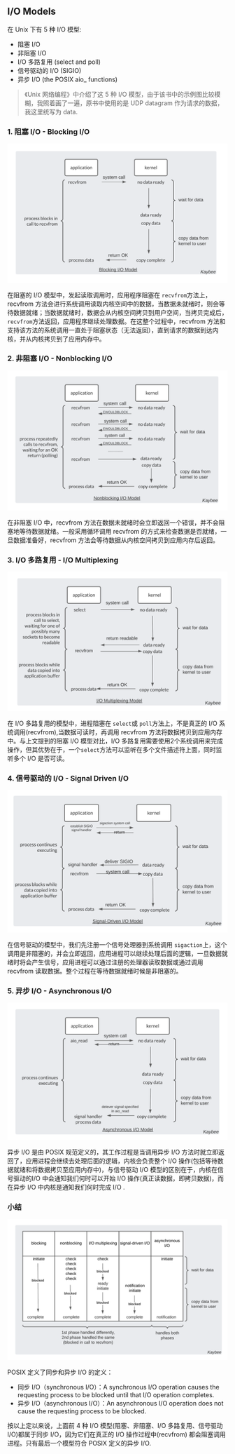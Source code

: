 ## I/O Models

在 Unix 下有 5 种 I/O 模型:

- 阻塞 I/O
- 非阻塞 I/O
- I/O 多路复用  (select and poll)
- 信号驱动的 I/O (SIGIO)
- 异步 I/O (the POSIX aio_ functions) 

> 《Unix 网络编程》中介绍了这 5 种 I/O 模型，由于该书中的示例图比较模糊，我照着画了一遍，原书中使用的是 UDP datagram 作为请求的数据，我这里统写为 data.

### 1. 阻塞 I/O - Blocking I/O

![IO_blocking_model](./images/IO_blocking_model.png)

在阻塞的 I/O 模型中，发起读取调用时，应用程序阻塞在 `recvfrom`方法上，recvfrom 方法会进行系统调用读取内核空间中的数据，当数据未就绪时，则会等待数据就绪；当数据就绪时，数据会从内核空间拷贝到用户空间，当拷贝完成后，`recvfrom`方法返回，应用程序继续处理数据。在这整个过程中，recvfrom 方法和支持该方法的系统调用一直处于阻塞状态（无法返回），直到请求的数据到达内核，并从内核拷贝到了应用内存中。

### 2. 非阻塞 I/O - Nonblocking I/O

![IO_nonblocking_model](./images/IO_nonblocking_model.png)

在非阻塞 I/O 中，recvfrom 方法在数据未就绪时会立即返回一个错误，并不会阻塞地等待数据就绪。一般采用循环调用 recvfrom 的方式来检查数据是否就绪，一旦数据准备好，recvfrom 方法会等待数据从内核空间拷贝到应用内存后返回。

### 3. I/O 多路复用 - I/O Multiplexing

![IO_multiplexing_model](./images/IO_multiplexing_model.png)

在 I/O 多路复用的模型中，进程阻塞在 `select`或 `poll`方法上，不是真正的 I/O 系统调用(recvfrom),当数据可读时，再调用 recvfrom 方法将数据拷贝到应用内存中。与上文提到的阻塞 I/O 模型对比，I/O 多路复用需要使用2个系统调用来完成操作，但其优势在于，一个`select`方法可以监听在多个文件描述符上面，同时监听多个 I/O 是否可读。

### 4. 信号驱动的 I/O - Signal Driven I/O

![IO_signal_driven_model](./images/IO_signal_driven_model.png)

在信号驱动的模型中，我们先注册一个信号处理器到系统调用 `sigaction`上，这个调用是非阻塞的，并会立即返回，应用进程可以继续处理后面的逻辑，一旦数据就绪时将会产生信号，应用进程可以通过注册的处理器读取数据或通过调用 recvfrom 读取数据。整个过程在等待数据就绪时候是非阻塞的。

### 5. 异步 I/O - Asynchronous I/O

![IO_asynchronous_model](./images/IO_asynchronous_model.png)

异步 I/O 是由 POSIX 规范定义的，其工作过程是当调用异步 I/O 方法时就立即返回了，应用进程会继续去处理后面的逻辑，内核会负责整个 I/O 操作(包括等待数据就绪和将数据拷贝至应用内存中)，与信号驱动 I/O 模型的区别在于，内核在信号驱动的I/O 中会通知我们何时可以开始 I/O 操作(真正读数据，即拷贝数据)，而在异步 I/O 中内核是通知我们何时完成 I/O .

### 小结

![IO_models_comparison](./images/IO_models_comparison.png)

POSIX 定义了同步和异步 I/O 的定义：
- 同步 I/O（synchronous I/O）：A synchronous I/O operation causes the requesting process to be blocked until that I/O operation completes.
- 异步 I/O（asynchronous I/O）：An asynchronous I/O operation does not cause the requesting process to be blocked.

按以上定以来说，上面前 4 种 I/O 模型(阻塞、非阻塞、I/O 多路复用、信号驱动 I/O)都属于同步 I/O，因为它们在真正的 I/O 操作过程中(recvfrom) 都会阻塞调用进程。只有最后一个模型符合 POSIX 定义的异步 I/O.
